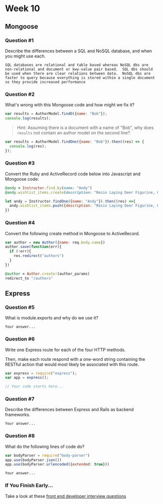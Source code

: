 # Week 10

## Mongoose

### Question #1

Describe the differences between a SQL and NoSQL database, and when you might use each.

```text
SQL databases are relational and table based whereas NoSQL dbs are non-relational and document or kwy-value pair based.  SQL dbs should be used when there are clear relations between data.  NoSQL dbs are faster to query because everything is stored within a single document so they provide increased performance
```

### Question #2

What's wrong with this Mongoose code and how might we fix it?

```js
var results = AuthorModel.findO({name: "Bob"});
console.log(results);
```

> Hint: Assuming there is a document with a name of "Bob", why does `results` not contain an author model on the second line?

```js
var results = AuthorModel.findOne({name: "Bob"}).then((res) => {
  console.log(res);
});

```

### Question #3

Convert the Ruby and ActiveRecord code below into Javascript and Mongoose code:

```rb
@andy = Instructor.find_by(name: "Andy")
@andy.wishlist_items.create(description: "Resin Laying Deer Figurine, Gold")
```

```js
let andy = Instructor.findOne({name: "Andy"}).then((res) =>{
  andy.wishlist_items.push({description: "Resin Laying Deer Figurine, Gold"})
})
```

### Question #4

Convert the following create method in Mongoose to ActiveRecord.

```js
var author = new Author({name: req.body.name})
author.save(function(err){
  if (!err){
    res.redirect("authors")
  }
})
```

```rb
@author = Author.create!(author_params)
redirect_to "/authors"
```

## Express

### Question #5

What is module.exports and why do we use it?

```text
Your answer...
```

### Question #6

Write one Express route for each of the four HTTP methods.

Then, make each route respond with a one-word string containing the RESTful action that would most likely be associated with this route.

```js
var express = require("express");
var app = express();

// Your code starts here...

```

### Question #7

Describe the differences between Express and Rails as backend frameworks.

```text
Your answer...
```

### Question #8

What do the following lines of code do?

```js
var bodyParser = require("body-parser")
app.use(bodyParser.json())
app.use(bodyParser.urlencoded({extended: true}))
```

```text
Your answer...
```

### If You Finish Early...

Take a look at these [front end developer interview questions](https://github.com/h5bp/Front-end-Developer-Interview-Questions/blob/master/README.md)
